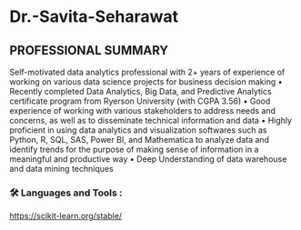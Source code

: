 # Dr.-Savita-Seharawat
## PROFESSIONAL SUMMARY
Self-motivated data analytics professional with 2+ years of experience of working on 
various data science projects for business decision making
• Recently completed Data Analytics, Big Data, and Predictive Analytics certificate 
program from Ryerson University (with CGPA 3.56)
• Good experience of working with various stakeholders to address needs and concerns,
as well as to disseminate technical information and data
• Highly proficient in using data analytics and visualization softwares such as Python, R,
SQL, SAS, Power BI, and Mathematica to analyze data and identify trends for the
purpose of making sense of information in a meaningful and productive way
• Deep Understanding of data warehouse and data mining techniques
### :hammer_and_wrench: Languages and Tools :
https://scikit-learn.org/stable/
